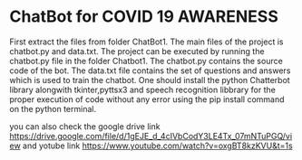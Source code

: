 # ChatBot for COVID 19 AWARENESS 
First extract the files from folder ChatBot1.
The main files of the project is chatbot.py and data.txt.
The project can be executed by running the chatbot.py file in the folder Chatbot1.
The chatbot.py contains the source code of the bot.
The data.txt file contains the set of questions and answers which is used to train the chatbot.
One should install the python Chatterbot library alongwith tkinter,pyttsx3 and speech recognition libbrary for
the proper execution of code without any error using the pip install command on the python terminal.

you can also check the google drive link
https://drive.google.com/file/d/1gEJE_d_4cIVbCodY3LE4Tx_07mNTuPGQ/view
and yotube link
https://www.youtube.com/watch?v=oxgBT8kzKVU&t=1s

